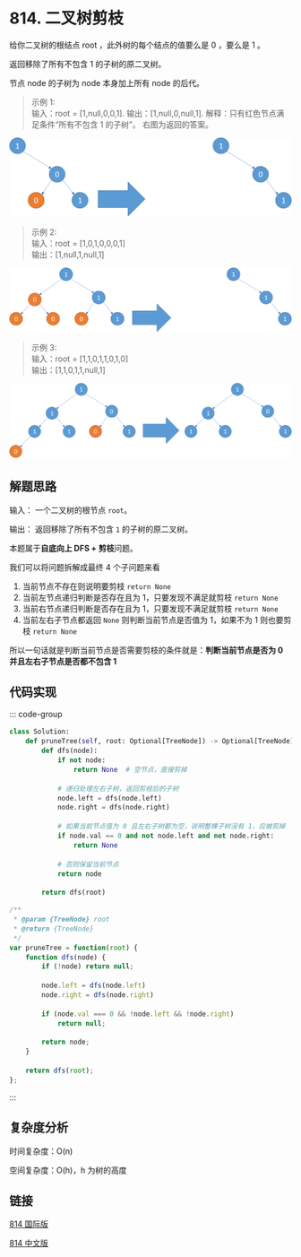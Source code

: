 # 814. 二叉树剪枝 <Badge type="warning" text="Medium" />

给你二叉树的根结点 root ，此外树的每个结点的值要么是 0 ，要么是 1 。

返回移除了所有不包含 1 的子树的原二叉树。

节点 node 的子树为 node 本身加上所有 node 的后代。

>示例 1:  
输入：root = [1,null,0,0,1]. 
输出：[1,null,0,null,1]. 
解释：只有红色节点满足条件“所有不包含 1 的子树”。 右图为返回的答案。

![814-1](./assets/814-1.png)

>示例 2:  
输入：root = [1,0,1,0,0,0,1]  
输出：[1,null,1,null,1]

![814-2](./assets/814-2.png)

>示例 3:  
输入：root = [1,1,0,1,1,0,1,0]  
输出：[1,1,0,1,1,null,1]

![814-3](./assets/814-3.png)

## 解题思路

输入： 一个二叉树的根节点 `root`。

输出： 返回移除了所有不包含 `1` 的子树的原二叉树。

本题属于**自底向上 DFS + 剪枝**问题。

我们可以将问题拆解成最终 4 个子问题来看

1. 当前节点不存在则说明要剪枝 `return None`
2. 当前左节点递归判断是否存在且为 1，只要发现不满足就剪枝 `return None`
3. 当前右节点递归判断是否存在且为 1，只要发现不满足就剪枝 `return None`
4. 当前左右子节点都返回 `None` 则判断当前节点是否值为 1，如果不为 1 则也要剪枝 `return None`

所以一句话就是判断当前节点是否需要剪枝的条件就是：**判断当前节点是否为 0 并且左右子节点是否都不包含 1**

## 代码实现

::: code-group

```python
class Solution:
    def pruneTree(self, root: Optional[TreeNode]) -> Optional[TreeNode]:
        def dfs(node):
            if not node:
                return None  # 空节点，直接剪掉

            # 递归处理左右子树，返回剪枝后的子树
            node.left = dfs(node.left)
            node.right = dfs(node.right)

            # 如果当前节点值为 0 且左右子树都为空，说明整棵子树没有 1，应被剪掉
            if node.val == 0 and not node.left and not node.right:
                return None

            # 否则保留当前节点
            return node

        return dfs(root)
```

```javascript
/**
 * @param {TreeNode} root
 * @return {TreeNode}
 */
var pruneTree = function(root) {
    function dfs(node) {
        if (!node) return null;

        node.left = dfs(node.left)
        node.right = dfs(node.right)

        if (node.val === 0 && !node.left && !node.right) 
            return null;
        
        return node;
    }

    return dfs(root);
};
```

:::

## 复杂度分析

时间复杂度：O(n)

空间复杂度：O(h)，h 为树的高度

## 链接

[814 国际版](https://leetcode.com/problems/binary-tree-pruning/description/)

[814 中文版](https://leetcode.cn/problems/binary-tree-pruning/description/)
